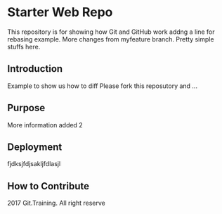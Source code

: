 # Starter Web Repo

This repository is for showing how Git and GitHub work
addng a line for rebasing example. More changes from myfeature branch.
Pretty simple stuffs here.

## Introduction

Example to show us how to diff
Please fork this reposutory and ...

## Purpose

More information added 2

## Deployment

fjdksjfdjsakljfdlasjl

## How to Contribute

2017 Git.Training.  All right reserve
